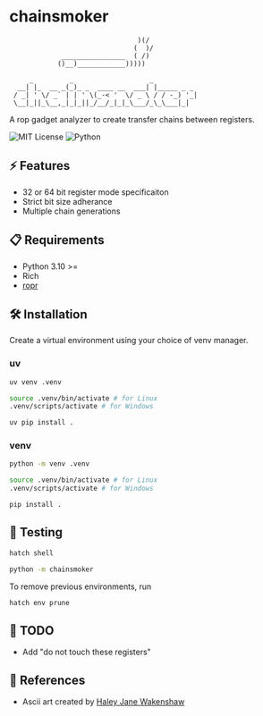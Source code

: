 # chainsmoker

```
                                )(/
                               (  )/
             ________________  ( /)
            ()__)____________)))))

     _         _                   _           
  __| |_  __ _(_)_ _  ____ __  ___| |_____ _ _ 
 / _| ' \/ _` | | ' \(_-< '  \/ _ \ / / -_) '_|
 \__|_||_\__,_|_|_||_/__/_|_|_\___/_\_\___|_|  

```

A rop gadget analyzer to create transfer chains between registers.

![MIT License](https://img.shields.io/badge/License-MIT-green.svg)
![Python](https://img.shields.io/badge/Python-3.10-blue.svg)

## ⚡ Features

- 32 or 64 bit register mode specificaiton
- Strict bit size adherance
- Multiple chain generations

## 📋 Requirements

- Python 3.10 >=
- Rich
- [ropr](https://github.com/Ben-Lichtman/ropr)

## 🛠️ Installation

Create a virtual environment using your choice of venv manager.

### uv

```bash
uv venv .venv

source .venv/bin/activate # for Linux
.venv/scripts/activate # for Windows

uv pip install .
```

### venv

```bash
python -m venv .venv

source .venv/bin/activate # for Linux
.venv/scripts/activate # for Windows

pip install .
```

## 🧪 Testing

```bash
hatch shell

python -m chainsmoker
```

To remove previous environments, run

```bash
hatch env prune
```

## 🚧 TODO

- Add "do not touch these registers"

## 🔖 References

- Ascii art created by [Haley Jane Wakenshaw](https://www.asciiart.eu/miscellaneous/cigarettes)
